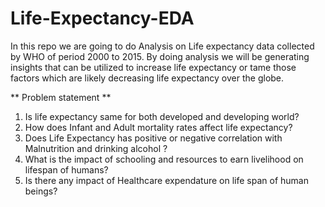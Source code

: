 # Life-Expectancy-EDA

In this repo we are going to do Analysis on Life expectancy data collected by WHO of period 2000 to 2015. By doing analysis we will be generating insights that 
can be utilized to increase life expectancy or tame those factors which are likely decreasing life expectancy over the globe.

** Problem statement **

1. Is life expectancy same for both developed and developing world?
2. How does Infant and Adult mortality rates affect life expectancy?
3. Does Life Expectancy has positive or negative correlation with Malnutrition and drinking alcohol ?
4. What is the impact of schooling and resources to earn livelihood on lifespan of humans?
5. Is there any impact of Healthcare expendature on life span of human beings?

